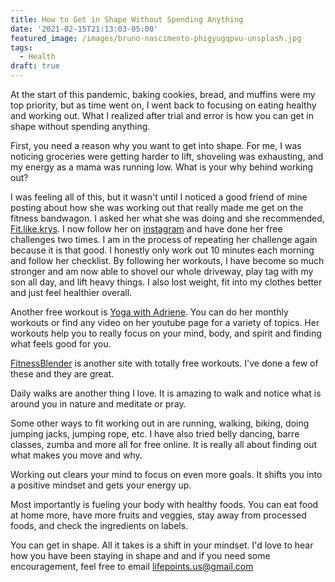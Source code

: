 ```yaml
---
title: How to Get in Shape Without Spending Anything
date: '2021-02-15T21:13:03-05:00'
featured_image: /images/bruno-nascimento-phigyugqpvu-unsplash.jpg
tags:
  - Health
draft: true
---
```

At the start of this pandemic, baking cookies, bread, and muffins were my top priority, but as time went on, I went back to focusing on eating healthy and working out. What I realized after trial and error is how you can get in shape without spending anything. 

First, you need a reason why you want to get into shape. For me, I was noticing groceries were getting harder to lift, shoveling was exhausting, and my energy as a mama was running low. What is your why behind working out?

I was feeling all of this, but it wasn't until I noticed a good friend of mine posting about how she was working out that really made me get on the fitness bandwagon. I asked her what she was doing and she recommended, [Fit.like.krys](https://www.fitlikekrys.com/). I now follow her on [instagram](https://www.instagram.com/fit.like.krys/) and have done her free challenges two times. I am in the process of repeating her challenge again because it is that good. I honestly only work out 10 minutes each morning and follow her checklist. By following her workouts, I have become so much stronger and am now able to shovel our whole driveway, play tag with my son all day, and lift heavy things. I also lost weight, fit into my clothes better and just feel healthier overall. 

Another free workout is [Yoga with Adriene](https://yogawithadriene.com/). You can do her monthly workouts or find any video on her youtube page for a variety of topics. Her workouts help you to really focus on your mind, body, and spirit and finding what feels good for you. 

[FitnessBlender](https://www.fitnessblender.com/) is another site with totally free workouts. I've done a few of these and they are great.

Daily walks are another thing I love. It is amazing to walk and notice what is around you in nature and meditate or pray.

Some other ways to fit working out in are running, walking, biking, doing jumping jacks, jumping rope, etc. I have also tried belly dancing, barre classes, zumba and more all for free online. It is really all about finding out what makes you move and why.

Working out clears your mind to focus on even more goals. It shifts you into a positive mindset and gets your energy up. 

Most importantly is fueling your body with healthy foods. You can eat food at home more, have more fruits and veggies, stay away from processed foods, and check the ingredients on labels. 

You can get in shape. All it takes is a shift in your mindset. I'd love to hear how you have been staying in shape and and if you need some encouragement, feel free to email lifepoints.us@gmail.com
